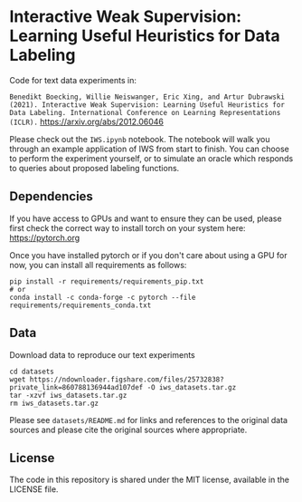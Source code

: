 # Interactive Weak Supervision: Learning Useful Heuristics for Data Labeling
Code for text data experiments in: 

`Benedikt Boecking, Willie Neiswanger, Eric Xing, and Artur Dubrawski (2021). Interactive Weak Supervision: Learning Useful Heuristics for Data Labeling. International Conference on Learning Representations (ICLR).` https://arxiv.org/abs/2012.06046

Please check out the `IWS.ipynb` notebook. The notebook will walk you through an example application of IWS from start to finish. You can choose to
perform the experiment yourself, or to simulate an oracle which responds to queries about proposed labeling functions.  



## Dependencies
If you have access to GPUs and want to ensure they can be used, please first check the correct way to install torch on your system here:
https://pytorch.org  

Once you have installed pytorch or if you don't care about using a GPU for now, you can install all requirements as follows:

```
pip install -r requirements/requirements_pip.txt
# or
conda install -c conda-forge -c pytorch --file requirements/requirements_conda.txt
```

## Data

Download data to reproduce our text experiments
```
cd datasets
wget https://ndownloader.figshare.com/files/25732838?private_link=860788136944ad107def -O iws_datasets.tar.gz
tar -xzvf iws_datasets.tar.gz
rm iws_datasets.tar.gz
```

Please see `datasets/README.md` for links and references to the original data sources and please cite the original sources where appropriate.  



## License

The code in this repository is shared under the MIT license, available in the LICENSE file.

